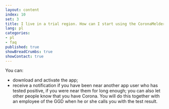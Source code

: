 ```yaml
---
layout: content
index: 10
set: 3
title: I live in a trial region. How can I start using the CoronaMelder app?
lang: pl
categories:
- pl
- faq
published: true
showBreadCrumbs: true
showContact: true
---
```


You can:
- download and activate the app;
- receive a notification if you have been near another app user who has tested positive, if you were near them for long enough;
you can also let other people know that you have Corona. You will do this together with an employee of the GGD when he or she calls you with the test result.

